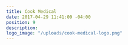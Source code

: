 ```yaml
---
title: Cook Medical
date: 2017-04-29 11:41:00 -04:00
position: 9
description: 
logo_image: "/uploads/cook-medical-logo.png"
---
```



